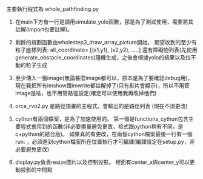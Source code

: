 
主要執行程式為 whole_pathfinding.py
1. 在main下方有一行是調用simulate_yolo函數，那是為了測試使用，需要將其註解(import也要註解)。

2. 剩餘的規劃函數由wholestep3_draw_array_picture開始， 期望收到的至少有粒子座標列表: all_coordinate= [(x1,y1), (x2,y2), .....]
還有障礙物列表(先使用generate_obstacle_coordinates)隨機生成，之後會根據yolo的結果以及拉不動的粒子生成

3. 至少傳入一張image(無論甚麼image都可以，原本是為了要確認debug用)，現在我把所有imshow跟imwrite都註解掉了(只有影片會顯示)，所以不用管image是啥，也不用管路徑設定(確定可以使用我再改掉他們)

4. orca_rvo2.py 是路徑規畫的主程式，會輸出的是路徑列表 (現在不須更改)

5. cython有兩個檔案，是為了加速使用的。 第一個是functions_cython包含主要程式會用到的函數(非必要盡量避免更改，格式跟python稍有不同，是c+python的結合版)。  如果真的有更改，在兩個cython檔案最後一行有一個run: ，必須進到cython檔案所在位置執行才可編譯(編譯設定在setup.py，非必要避免更改)

6. display.py負責resize圖片以及控制投影。 裡面有center_x與center_y可以更動投影的中間點